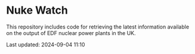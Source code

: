 # Nuke Watch

This repository includes code for retrieving the latest information available on the output of EDF nuclear power plants in the UK.

Last updated: 2024-09-04 11:10